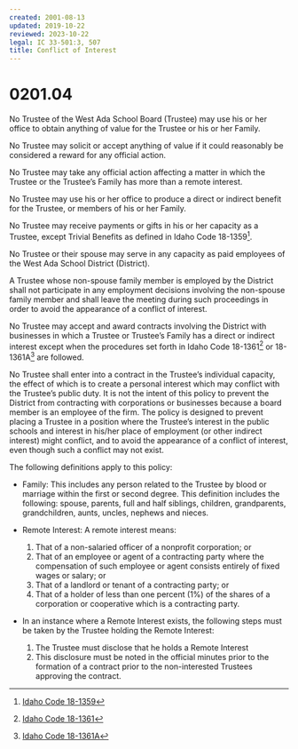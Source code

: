 ```yaml
---
created: 2001-08-13
updated: 2019-10-22
reviewed: 2023-10-22
legal: IC 33-501:3, 507
title: Conflict of Interest
---
```


# 0201.04 

No Trustee of the West Ada School Board (Trustee) may use his or her office to obtain anything of value for the Trustee or his or her Family.

No Trustee may solicit or accept anything of value if it could reasonably be considered a reward for any official action.

No Trustee may take any official action affecting a matter in which the Trustee or the Trustee’s Family has more than a remote interest.

No Trustee may use his or her office to produce a direct or indirect benefit for the Trustee, or members of his or her Family.

No Trustee may receive payments or gifts in his or her capacity as a Trustee, except Trivial Benefits as defined in Idaho Code 18-1359[^ic-18-1359].

No Trustee or their spouse may serve in any capacity as paid employees of the West Ada School District (District).

A Trustee whose non-spouse family member is employed by the District shall not participate in any employment decisions involving the non-spouse family member and shall leave the meeting during such proceedings in order to avoid the appearance of a conflict of interest.

No Trustee may accept and award contracts involving the District with businesses in which a Trustee or Trustee’s Family has a direct or indirect interest except when the procedures set forth in Idaho Code 18-1361[^ic-18-1361] or 18-1361A[^ic-18-1361A] are followed.

No Trustee shall enter into a contract in the Trustee’s individual capacity, the effect of which is to create a personal interest which may conflict with the Trustee’s public duty. It is not the intent of this policy to prevent the District from contracting with corporations or businesses because a board member is an employee of the firm. The policy is designed to prevent placing a Trustee in a position where the Trustee’s interest in the public schools and interest in his/her place of employment (or other indirect interest) might conflict, and to avoid the appearance of a conflict of interest, even though such a conflict may not exist.

The following definitions apply to this policy:

- Family: This includes any person related to the Trustee by blood or marriage within the first or second degree.
This definition includes the following: spouse, parents, full and half siblings, children, grandparents,
grandchildren, aunts, uncles, nephews and nieces.

- Remote Interest: A remote interest means:
    1. That of a non-salaried officer of a nonprofit corporation; or
    1. That of an employee or agent of a contracting party where the compensation of such employee or agent consists entirely of fixed wages or salary; or
    1. That of a landlord or tenant of a contracting party; or
    1. That of a holder of less than one percent (1%) of the shares of a corporation or cooperative which is a contracting party.

- In an instance where a Remote Interest exists, the following steps must be taken by the Trustee holding the Remote Interest:
    1. The Trustee must disclose that he holds a Remote Interest
    1. This disclosure must be noted in the official minutes prior to the formation of a contract prior to the non-interested Trustees approving the contract.

[^ic-18-1359]: [Idaho Code 18-1359](https://legislature.idaho.gov/statutesrules/idstat/title18/t18ch13/sect18-1359/)
[^ic-18-1361]: [Idaho Code 18-1361](https://legislature.idaho.gov/statutesrules/idstat/title18/t18ch13/sect18-1361/)
[^ic-18-1361A]: [Idaho Code 18-1361A](https://legislature.idaho.gov/statutesrules/idstat/title18/t18ch13/sect18-1361a/)
